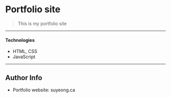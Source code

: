 # Portfolio site

 > This is my portfolio site
---

#### Technologies

- HTML, CSS
- JavaScript

---

## Author Info
- Portfolio website: suyeong.ca
